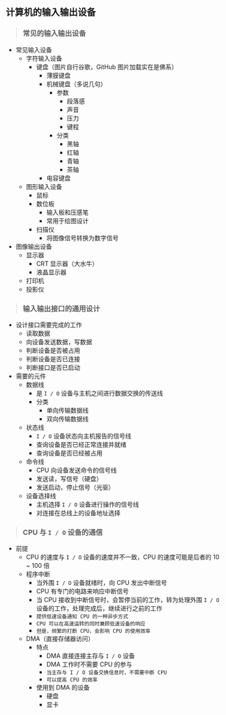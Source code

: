 ## 计算机的输入输出设备

>### 常见的输入输出设备
* 常见输入设备
    * 字符输入设备
        * 键盘（图片自行谷歌，GitHub 图片加载实在是佛系）
            * 薄膜键盘
            * 机械键盘（多说几句）
                * 参数
                    * 段落感
                    * 声音
                    * 压力
                    * 键程
                * 分类
                    * 黑轴
                    * 红轴
                    * 青轴
                    * 茶轴
            * 电容键盘
    * 图形输入设备
        * 鼠标
        * 数位板
            * 输入板和压感笔
            * 常用于绘图设计
        * 扫描仪
            * 将图像信号转换为数字信号
* 图像输出设备
    * 显示器
        * CRT 显示器（大水牛）
        * 液晶显示器
    * 打印机
    * 投影仪

>### 输入输出接口的通用设计
* 设计接口需要完成的工作
    * 读取数据
    * 向设备发送数据，写数据
    * 判断设备是否被占用
    * 判断设备是否已连接
    * 判断接口是否已启动
* 需要的元件
    * 数据线
        * 是 `I / O` 设备与主机之间进行数据交换的传送线
        * 分类
            * 单向传输数据线
            * 双向传输数据线
    * 状态线
        * `I / O` 设备状态向主机报告的信号线
        * 查询设备是否已经正常连接并就绪
        * 查询设备是否已经被占用
    * 命令线
        * CPU 向设备发送命令的信号线
        * 发送读，写信号（硬盘）
        * 发送启动，停止信号（光驱）
    * 设备选择线
        * 主机选择 `I / O` 设备进行操作的信号线
        * 对连接在总线上的设备地址选择

>### CPU 与 `I / O` 设备的通信
* 前提
    * CPU 的速度与 `I / O` 设备的速度并不一致，CPU 的速度可能是后者的 10 ~ 100 倍
    * 程序中断
        * 当外围 `I / O` 设备就绪时，向 CPU 发出中断信号
        * CPU 有专门的电路来响应中断信号
        * 当 CPU 接收到中断信号时，会暂停当前的工作，转为处理外围 `I / O` 设备的工作，处理完成后，继续进行之前的工作
        * `提供低速设备通知 CPU 的一种异步方式`
        * `CPU 可以在高速运转的同时兼顾低速设备的响应`
        * `但是，频繁的打断 CPU，会影响 CPU 的使用效率`
    * DMA（直接存储器访问）
        * 特点
            * DMA 直接连接主存与 `I / O` 设备
            * DMA 工作时不需要 CPU 的参与
            * `当主存与 I / O 设备交换信息时，不需要中断 CPU`
            * `可以提高 CPU 的效率`
        * 使用到 DMA 的设备
            * 硬盘
            * 显卡

